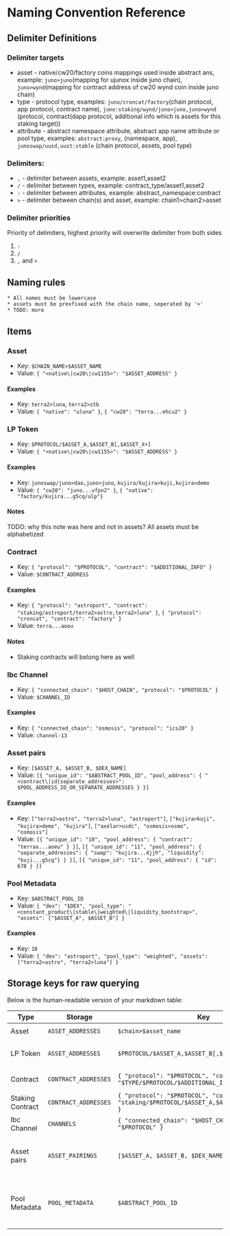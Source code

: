 # Naming Convention Reference

## Delimiter Definitions

### Delimiter targets
  - asset - native/cw20/factory coins mappings used inside abstract ans, example: `juno>juno`(mapping for ujunox inside juno chain), `juno>wynd`(mapping for contract address of cw20 wynd coin inside juno chain)
  - type - protocol type, examples: `juno/croncat/factory`(chain protocol, app protocol, contract name), `juno:staking/wynd/juno>juno,juno>wynd` (protocol, contract(dapp protocol, additional info which is assets for this staking target))
  - attribute - abstract namespace attribute, abstract app name attribute or pool type, examples: `abstract:proxy`, (namespace, app), `junoswap/uusd,uust:stable` (chain protocol, assets, pool type)

### Delimiters: 
  - `,` - delimiter between assets, example: asset1,asset2
  - `/` - delimiter between types, example: contract_type/asset1,asset2
  - `:` - delimiter between attributes, example: abstract_namespace:contract
  - `>` - delimiter between chain(s) and asset, example: chain1>chain2>asset

### Delimiter priorities
Priority of delimiters, highest priority will overwrite delimiter from both sides
  1. `:`
  2. `/`
  3. `,` and  `>`

## Naming rules

    * All names must be lowercase
    * assets must be prexfixed with the chain name, seperated by '>'
    * TODO: more

## Items

### Asset
- Key: `$CHAIN_NAME>$ASSET_NAME`
- Value: `{ "<native\|cw20\|cw1155>": "$ASSET_ADDRESS" }`
#### Examples
- Key: `terra2>luna`, `terra2>stb`
- Value: `{ "native": "uluna" }`, `{ "cw20": "terra...ehcu2" }`

### LP Token
- Key: `$PROTOCOL/$ASSET_A,$ASSET_B[,$ASSET_X+]`
- Value: `{ "<native\|cw20\|cw1155>": "$ASSET_ADDRESS" }`

#### Examples
- Key: `junoswap/juno>dao,juno>juno`, `kujira/kujira>kuji,kujira>demo`
- Value: `{ "cw20": "juno...vfpn2" }`, `{ "native": "factory/kujira...g5cq/ulp"}`

#### Notes
TODO: why this note was here and not in assets? 
All assets must be alphabetized

### Contract
- Key: `{ "protocol": "$PROTOCOL", "contract": "$ADDITIONAL_INFO" }`
- Value: `$CONTRACT_ADDRESS`

#### Examples
- Key: `{ "protocol": "astroport", "contract": "staking/astroport/terra2>astro,terra2>luna" }`, `{ "protocol": "croncat", "contract": "factory" }`
- Value: `terra...aoeu`

#### Notes
- Staking contracts will belong here as well

### Ibc Channel
- Key: `{ "connected_chain": "$HOST_CHAIN", "protocol": "$PROTOCOL" }`
- Value: `$CHANNEL_ID`

#### Examples
- Key: `{ "connected_chain": "osmosis", "protocol": "ics20" }`
- Value: `channel-13`

### Asset pairs
- Key: `[$ASSET_A, $ASSET_B, $DEX_NAME]`
- Value: `[{ "unique_id": "$ABSTRACT_POOL_ID", "pool_address": { "<contract\|id|separate_addresses>": $POOL_ADDRESS_ID_OR_SEPARATE_ADDRESSES } }]`

#### Examples
- Key: `["terra2>astro", "terra2>luna", "astroport"]`, `["kujira>kuji", "kujira>demo", "kujira"]`, `["axelar>usdc", "osmosis>osmo", "osmosis"]`
- Value: `[{ "unique_id": "10", "pool_address": { "contract": "terrax...aoeu" } }]`, `[{ "unique_id": "11", "pool_address": { "separate_addresses": { "swap": "kujira...4jjh", "liquidity": "kuji...g5cq"} } }]`, `[{ "unique_id": "11", "pool_address": { "id": 678 } }]`

### Pool Metadata
- Key: `$ABSTRACT_POOL_ID`
- Value: `{ "dex": "$DEX", "pool_type": "<constant_product\|stable\|weighted\|liquidity_bootstrap>", "assets": ["$ASSET_A", $ASSET_B"] }`
 
#### Examples
- Key: `10`
- Value: `{ "dex": "astroport", "pool_type": "weighted", "assets": ["terra2>astro", "terra2>luna"] }`

## Storage keys for raw querying

Below is the human-readable version of your markdown table:

| Type | Storage | Key | Ex Key | Value | Ex Value | Notes |
| --- | --- | --- | --- | --- | --- | --- |
| Asset | `ASSET_ADDRESSES` | `$chain>$asset_name` | `terra2>luna` | `{ "<native\|cw20\|cw1155>": "$ASSET_ADDRESS" }` | `{ "native": "uluna }` |  |
| LP Token | `ASSET_ADDRESSES` | `$PROTOCOL/$ASSET_A,$ASSET_B[,$ASSET_X+]` | `junoswap/juno>dao,juno>juno` | `{ "<cw20\|cw1155>": "$ASSET_ADDRESS" }` | `{ "cw20": "juno...vfpn2" }` | All assets must be alphabetized |
| Contract | `CONTRACT_ADDRESSES` | `{ "protocol": "$PROTOCOL", "contract": "$TYPE/$PROTOCOL/$ADDITIONAL_INFO", }` | `{ "protocol": "astroport", "contract": "staking/astroport/terra2>astro,terra2>luna" }` | `$CONTRACT_ADDRESS` | `terra...aoeu` |  |
| Staking Contract | `CONTRACT_ADDRESSES` | `{ "protocol": "$PROTOCOL", "contract": "staking/$PROTOCOL/$ASSET_A,$ASSET_B[,$ASSET_X+]" }` | `{ "protocol": "astroport", "contract": "staking/astroport/terra2>astro,terra2>luna" }` | `$CONTRACT_ADDRESS` | `terra...aoeu` |  |
| Ibc Channel | `CHANNELS` | `{ "connected_chain": "$HOST_CHAIN", "protocol": "$PROTOCOL" }` | `{ "connected_chain": "osmosis", "protocol": "ics20" }` | `$CHANNEL_ID` | `channel-13` |  |
| Asset pairs | `ASSET_PAIRINGS` | `[$ASSET_A, $ASSET_B, $DEX_NAME]` | `["terra2>astro", "terra2>luna", "astroport"]` | `[{ "unique_id": "$ABSTRACT_POOL_ID", "pool_address": { "<contract\|id>": "$POOL_ADDRESS_OR_ID" } }]` | `[{ "unique_id": "10", "pool_address": { "contract": "terrax...aoeu" } }]` |  |
| Pool Metadata | `POOL_METADATA` | `$ABSTRACT_POOL_ID` | 10 | `{ "dex": "$DEX", "pool_type": "<constant_product\|stable\|weighted\|liquidity_bootstrap>", "assets": ["$ASSET_A", $ASSET_B"] }` | `{ "dex": "astroport", "pool_type": "weighted", "assets": ["terra2>astro", "terra2>luna"] }` |  |
